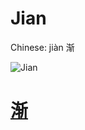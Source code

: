 # Jian

Chinese: jiàn 渐

![Jian](https://88o.io/wp-content/uploads/2018/09/53-e6b890jian.jpg)

# [渐](./e6b890jian_cn.md)
